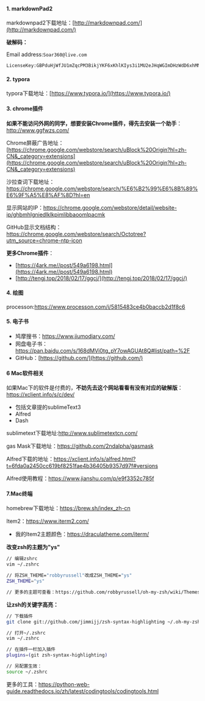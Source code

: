 #### 1. markdownPad2

markdownpad2下载地址：[http://markdownpad.com/](http://markdownpad.com/)



**破解码：**



Email address:` Soar360@live.com `



```
LicenseKey:GBPduHjWfJU1mZqcPM3BikjYKF6xKhlKIys3i1MU2eJHqWGImDHzWdD6xhMNLGVpbP2M5SN6bnxn2kSE8qHqNY5QaaRxmO3YSMHxlv2EYpjdwLcPwfeTG7kUdnhKE0vVy4RidP6Y2wZ0q74f47fzsZo45JE2hfQBFi2O9Jldjp1mW8HUpTtLA2a5/sQytXJUQl/QKO0jUQY4pa5CCx20sV1ClOTZtAGngSOJtIOFXK599sBr5aIEFyH0K7H4BoNMiiDMnxt1rD8Vb/ikJdhGMMQr0R4B+L3nWU97eaVPTRKfWGDE8/eAgKzpGwrQQoDh+nzX1xoVQ8NAuH+s4UcSeQ==  
```



#### 2. typora

typora下载地址：[https://www.typora.io/](https://www.typora.io/)



#### 3. chrome插件



**如果不能访问外网的同学，想要安装Chrome插件，得先去安装一个助手**：http://www.ggfwzs.com/



Chrome屏蔽广告地址：[https://chrome.google.com/webstore/search/uBlock%20Origin?hl=zh-CN&_category=extensions](https://chrome.google.com/webstore/search/uBlock%20Origin?hl=zh-CN&_category=extensions)

沙拉查词下载地址：https://chrome.google.com/webstore/search/%E6%B2%99%E6%8B%89%E6%9F%A5%E8%AF%8D?hl=en

显示网站的IP：https://chrome.google.com/webstore/detail/website-ip/ghbmhlgniedlklkpimlibbaoomlpacmk

GitHub显示文档结构：https://chrome.google.com/webstore/search/Octotree?utm_source=chrome-ntp-icon



**更多Chrome插件**：

- [https://4ark.me//post/549a6198.html](https://4ark.me//post/549a6198.html)
- [http://tengj.top/2018/02/17/ggcj/](http://tengj.top/2018/02/17/ggcj/)



#### 4. 绘图



processon:https://www.processon.com/i/5815483ce4b0baccb2d1f8c6



#### 5. 电子书



- 鸠摩搜书：https://www.jiumodiary.com/
- 网盘电子书：https://pan.baidu.com/s/168dMVi0tg_pY7owAGUAt8Q#list/path=%2F
- GitHub：[https://github.com/](https://github.com/)



#### 6 Mac软件相关

如果Mac下的软件是付费的，**不妨先去这个网站看看有没有对应的破解版**：https://xclient.info/s/c/dev/

- 包括文章提的sublimeText3
- Alfred
- Dash



sublimetext下载地址:http://www.sublimetextcn.com/



gas Mask下载地址：https://github.com/2ndalpha/gasmask



Alfred下载的地址：https://xclient.info/s/alfred.html?t=6fda0a2450cc619bf8251fae4b36405b9357d97f#versions



Alfred使用教程：https://www.jianshu.com/p/e9f3352c785f



#### 7.Mac终端



homebrew下载地址：https://brew.sh/index_zh-cn



Item2：https://www.iterm2.com/

- 我的Item2主题颜色：https://draculatheme.com/iterm/



**改变zsh的主题为"ys"**

```bash
// 编辑zshrc
vim ~/.zshrc

// 将ZSH_THEME="robbyrussell"改成ZSH_THEME="ys"
ZSH_THEME="ys"

// 更多的主题可查看：https://github.com/robbyrussell/oh-my-zsh/wiki/Themes
```



**让zsh的关键字高亮：**

```bash
// 下载插件
git clone git://github.com/jimmijj/zsh-syntax-highlighting ~/.oh-my-zsh/custom/plugins/zsh-syntax-highlighting

// 打开~/.zshrc
vim ~/.zshrc

// 在插件一栏加入插件
plugins=(git zsh-syntax-highlighting)

// 另配置生效：
source ~/.zshrc

```



更多的工具：https://python-web-guide.readthedocs.io/zh/latest/codingtools/codingtools.html

